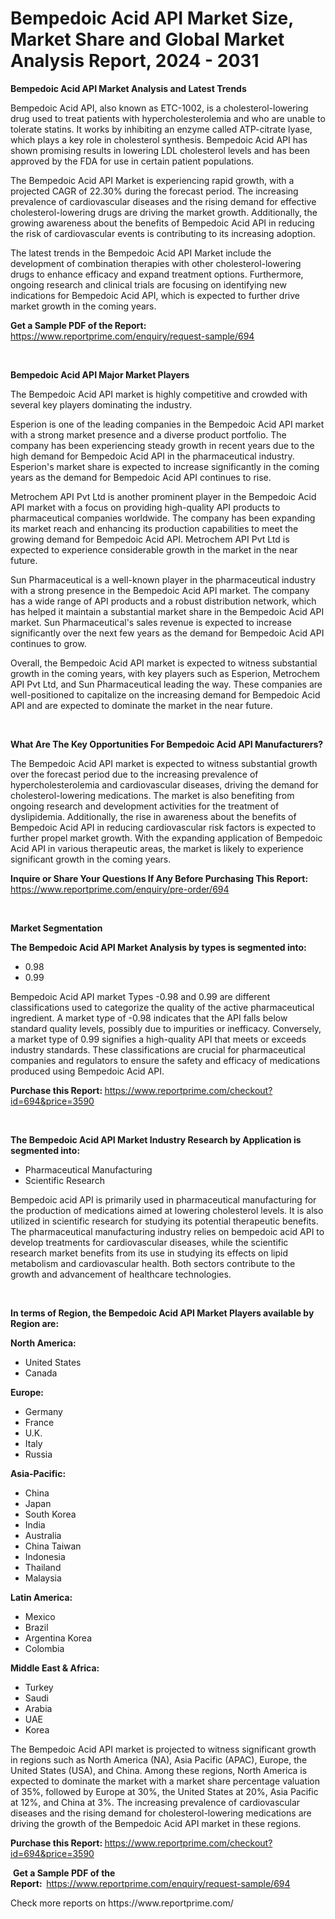 <p><h1>Bempedoic Acid API Market Size, Market Share and Global Market Analysis Report, 2024 - 2031</h1></p><p><strong>Bempedoic Acid API Market Analysis and Latest Trends</strong></p>
<p><p>Bempedoic Acid API, also known as ETC-1002, is a cholesterol-lowering drug used to treat patients with hypercholesterolemia and who are unable to tolerate statins. It works by inhibiting an enzyme called ATP-citrate lyase, which plays a key role in cholesterol synthesis. Bempedoic Acid API has shown promising results in lowering LDL cholesterol levels and has been approved by the FDA for use in certain patient populations.</p><p>The Bempedoic Acid API Market is experiencing rapid growth, with a projected CAGR of 22.30% during the forecast period. The increasing prevalence of cardiovascular diseases and the rising demand for effective cholesterol-lowering drugs are driving the market growth. Additionally, the growing awareness about the benefits of Bempedoic Acid API in reducing the risk of cardiovascular events is contributing to its increasing adoption.</p><p>The latest trends in the Bempedoic Acid API Market include the development of combination therapies with other cholesterol-lowering drugs to enhance efficacy and expand treatment options. Furthermore, ongoing research and clinical trials are focusing on identifying new indications for Bempedoic Acid API, which is expected to further drive market growth in the coming years.</p></p>
<p><strong>Get a Sample PDF of the Report:&nbsp;</strong> <a href="https://www.reportprime.com/enquiry/request-sample/694">https://www.reportprime.com/enquiry/request-sample/694</a></p>
<p>&nbsp;</p>
<p><strong>Bempedoic Acid API Major Market Players</strong></p>
<p><p>The Bempedoic Acid API market is highly competitive and crowded with several key players dominating the industry. </p><p>Esperion is one of the leading companies in the Bempedoic Acid API market with a strong market presence and a diverse product portfolio. The company has been experiencing steady growth in recent years due to the high demand for Bempedoic Acid API in the pharmaceutical industry. Esperion's market share is expected to increase significantly in the coming years as the demand for Bempedoic Acid API continues to rise.</p><p>Metrochem API Pvt Ltd is another prominent player in the Bempedoic Acid API market with a focus on providing high-quality API products to pharmaceutical companies worldwide. The company has been expanding its market reach and enhancing its production capabilities to meet the growing demand for Bempedoic Acid API. Metrochem API Pvt Ltd is expected to experience considerable growth in the market in the near future.</p><p>Sun Pharmaceutical is a well-known player in the pharmaceutical industry with a strong presence in the Bempedoic Acid API market. The company has a wide range of API products and a robust distribution network, which has helped it maintain a substantial market share in the Bempedoic Acid API market. Sun Pharmaceutical's sales revenue is expected to increase significantly over the next few years as the demand for Bempedoic Acid API continues to grow.</p><p>Overall, the Bempedoic Acid API market is expected to witness substantial growth in the coming years, with key players such as Esperion, Metrochem API Pvt Ltd, and Sun Pharmaceutical leading the way. These companies are well-positioned to capitalize on the increasing demand for Bempedoic Acid API and are expected to dominate the market in the near future.</p></p>
<p>&nbsp;</p>
<p><strong>What Are The Key Opportunities For Bempedoic Acid API Manufacturers?</strong></p>
<p><p>The Bempedoic Acid API market is expected to witness substantial growth over the forecast period due to the increasing prevalence of hypercholesterolemia and cardiovascular diseases, driving the demand for cholesterol-lowering medications. The market is also benefiting from ongoing research and development activities for the treatment of dyslipidemia. Additionally, the rise in awareness about the benefits of Bempedoic Acid API in reducing cardiovascular risk factors is expected to further propel market growth. With the expanding application of Bempedoic Acid API in various therapeutic areas, the market is likely to experience significant growth in the coming years.</p></p>
<p><strong>Inquire or Share Your Questions If Any Before Purchasing This Report:</strong> <a href="https://www.reportprime.com/enquiry/pre-order/694">https://www.reportprime.com/enquiry/pre-order/694</a></p>
<p>&nbsp;</p>
<p><strong>Market Segmentation</strong></p>
<p><strong>The Bempedoic Acid API Market Analysis by types is segmented into:</strong></p>
<p><ul><li>0.98</li><li>0.99</li></ul></p>
<p><p>Bempedoic Acid API market Types -0.98 and 0.99 are different classifications used to categorize the quality of the active pharmaceutical ingredient. A market type of -0.98 indicates that the API falls below standard quality levels, possibly due to impurities or inefficacy. Conversely, a market type of 0.99 signifies a high-quality API that meets or exceeds industry standards. These classifications are crucial for pharmaceutical companies and regulators to ensure the safety and efficacy of medications produced using Bempedoic Acid API.</p></p>
<p><strong>Purchase this Report:&nbsp;</strong><a href="https://www.reportprime.com/checkout?id=694&price=3590">https://www.reportprime.com/checkout?id=694&price=3590</a></p>
<p>&nbsp;</p>
<p><strong>The Bempedoic Acid API Market Industry Research by Application is segmented into:</strong></p>
<p><ul><li>Pharmaceutical Manufacturing</li><li>Scientific Research</li></ul></p>
<p><p>Bempedoic acid API is primarily used in pharmaceutical manufacturing for the production of medications aimed at lowering cholesterol levels. It is also utilized in scientific research for studying its potential therapeutic benefits. The pharmaceutical manufacturing industry relies on bempedoic acid API to develop treatments for cardiovascular diseases, while the scientific research market benefits from its use in studying its effects on lipid metabolism and cardiovascular health. Both sectors contribute to the growth and advancement of healthcare technologies.</p></p>
<p>&nbsp;</p>
<p><strong>In terms of Region, the Bempedoic Acid API Market Players available by Region are:</strong></p>
<p>
    <p> <strong> North America: </strong>
        <ul>
            <li>United States</li>
            <li>Canada</li>
        </ul>
        </p> 
    <p> <strong> Europe: </strong>
        <ul>
            <li>Germany</li>
            <li>France</li>
            <li>U.K.</li>
            <li>Italy</li>
            <li>Russia</li>
        </ul>
        </p> 
    <p> <strong> Asia-Pacific: </strong>
        <ul>
            <li>China</li>
            <li>Japan</li>
            <li>South Korea</li>
            <li>India</li>
            <li>Australia</li>
            <li>China Taiwan</li>
            <li>Indonesia</li>
            <li>Thailand</li>
            <li>Malaysia</li>
        </ul>
        </p> 
    <p> <strong> Latin America: </strong>
        <ul>
            <li>Mexico</li>
            <li>Brazil</li>
            <li>Argentina Korea</li>
            <li>Colombia</li>
        </ul>
        </p> 
    <p> <strong> Middle East & Africa: </strong>
        <ul>
            <li>Turkey</li>
            <li>Saudi</li>
            <li>Arabia</li>
            <li>UAE</li>
            <li>Korea</li>
        </ul>
    </p>
    </p>
<p><p>The Bempedoic Acid API market is projected to witness significant growth in regions such as North America (NA), Asia Pacific (APAC), Europe, the United States (USA), and China. Among these regions, North America is expected to dominate the market with a market share percentage valuation of 35%, followed by Europe at 30%, the United States at 20%, Asia Pacific at 12%, and China at 3%. The increasing prevalence of cardiovascular diseases and the rising demand for cholesterol-lowering medications are driving the growth of the Bempedoic Acid API market in these regions.</p></p>
<p><strong>Purchase this Report: </strong><a href="https://www.reportprime.com/checkout?id=694&price=3590">https://www.reportprime.com/checkout?id=694&price=3590</a></p>
<p>&nbsp;<strong>Get a Sample PDF of the Report:&nbsp;&nbsp;</strong><a href="https://www.reportprime.com/enquiry/request-sample/694">https://www.reportprime.com/enquiry/request-sample/694</a></p>
<p><strong></strong></p>
<p>Check more reports on https://www.reportprime.com/</p>